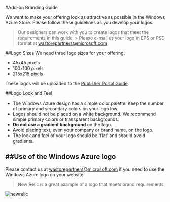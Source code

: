 #Add-on Branding Guide

We want to make your offering look as attractive as possible in the Windows Azure Store. Please follow these guidelines as you develop your logos.

> Our designers can work with you to create logos that meet the requirements in this guide. > Please e-mail us your logo in EPS or PSD format at <wastorepartners@microsoft.com>

##Logo Sizes
We need three logo sizes for your offering:

* 45x45 pixels
* 100x100 pixels
* 215x215 pixels

These logos will be uploaded to the [Publisher Portal Guide](https://github.com/WindowsAzure/azure-resource-provider-sdk/tree/master/docs/publisher-portal.md).


##Logo Look and Feel

* The Windows Azure design has a simple color palette. Keep the number of primary and secondary colors on your logo low.
* Logos should not be placed on a white background. We recommend simple primary colors or transparent backgrounds.
* **Do not use a gradient background** on the logo.
* Avoid placing text, even your company or brand name, on the logo. 
* The look and feel of your logo should be 'flat' and should avoid gradients.

##Use of the Windows Azure logo
---
Please contact us at <wastorepartners@microsoft.com> if you need to use the Windows Azure logo on your website.

> New Relic is a great example of a logo that meets brand requirements

![newrelic](https://www.windowsazure.com/media/store/partners/NewRelic_125.png)
